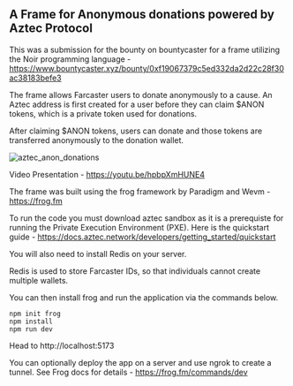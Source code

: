 ## A Frame for Anonymous donations powered by Aztec Protocol

This was a submission for the bounty on bountycaster for a frame utilizing the Noir programming language - https://www.bountycaster.xyz/bounty/0xf19067379c5ed332da2d22c28f30ac38183befe3

The frame allows Farcaster users to donate anonymously to a cause. An Aztec address is first created for a user before they can claim $ANON tokens, which is a private token used for donations.

After claiming $ANON tokens, users can donate and those tokens are transferred anonymously to the donation wallet.

![aztec_anon_donations](https://github.com/ykxy940/aztec-anonymous-donations/assets/160770682/b0da4058-417d-4a15-9f7a-1a68faf1d2b0)

Video Presentation - https://youtu.be/hpbpXmHUNE4

The frame was built using the frog framework by Paradigm and Wevm - https://frog.fm

To run the code you must download aztec sandbox as it is a prerequiste for running the Private Execution Environment (PXE).
Here is the quickstart guide - https://docs.aztec.network/developers/getting_started/quickstart

You will also need to install Redis on your server.

Redis is used to store Farcaster IDs, so that individuals cannot create multiple wallets.

You can then install frog and run the application via the commands below.

```
npm init frog
npm install
npm run dev
```

Head to http://localhost:5173

You can optionally deploy the app on a server and use ngrok to create a tunnel. See Frog docs for details - https://frog.fm/commands/dev
